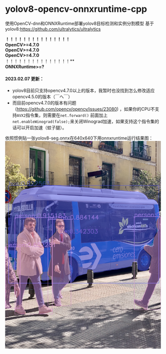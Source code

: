 # yolov8-opencv-onnxruntime-cpp
使用OpenCV-dnn和ONNXRuntime部署yolov8目标检测和实例分割模型
基于yolov8:https://github.com/ultralytics/ultralytics

**！！！！！！！！！！！！！！！**<br>
**OpenCV>=4.7.0**<br>
**OpenCV>=4.7.0**<br>
**OpenCV>=4.7.0**<br>
！！！！！！！！！！！！！！！**<br>
**ONNXRuntime>=?**</br>

#### 2023.02.07 更新：</br>
+ yolov8目前只支持opencv4.7.0以上的版本，我暂时也没找到怎么修改适应opencv4.5.0的版本（￣へ￣）
+ 而目前opencv4.7.0的版本有问题（https://github.com/opencv/opencv/issues/23080) ，如果你的CPU不支持```AVX2```指令集，则需要在```net.forward()``` 前面加上```net.enableWinograd(false);```来关闭Winograd加速，如果支持这个指令集的话可以开启加速（蚊子腿）。

依照惯例贴一张yolov8-seg.onnx在640x640下用onnxruntime运行结果图：
![Alt text](images/bus_out.bmp)